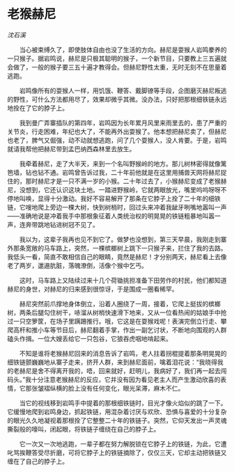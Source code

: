 # 老猴赫尼

*沈石溪*

　　当心被束缚久了，即使肢体自由也没了生活的方向。赫尼是耍猴人岩鸣豢养的一只猴子。据岩鸣说，赫尼是只极其聪明的猴子，一个新节目，只要教上三五遍就会做了，一般的猴子要三五十遍才教得会。但赫尼野性太重，无时无刻不在思量着逃跑。

　　岩鸣像所有的耍猴人一样，用饥饿、鞭答、戴脚镣等手段，企图磨灭赫尼叛逃的野性，可什么方法都用尽了，效果却微乎其微。没办法，只好把那根细铁链永远地拴在了它的脖子上。

　　我到曼广弄寨插队的第四年，岩鸣因为长年累月风里来雨里去的，患了严重的关节炎，行走困难，年纪也大了，不能再外出耍猴了。他本想把赫尼卖了，但赫尼也老了，脾气又倔强，动不动就想逃跑，问了几个耍猴人，没人肯要。于是，岩鸣就请我帮他把赫尼带到孟巴纳西森林里去放生。

　　我牵着赫尼，走了大半天，来到一个名叫野猴岭的地方。那儿树林密得就像篱笆墙，钻也钻不通。岩鸣曾告诉过我，二十年前他就是在这里用捕兽天网将赫尼捉住的，那时赫尼才是一只不满一岁的小猴。二十年过去了，小猴赫尼变成了老猴赫尼，没想到，它还认识这块土地。一踏进野猴岭，它就两眼放光，嘴里呜呜呀呀不停地叫唤，显得十分激动。我好不容易解开了那条在它脖子上拴了二十年的细铁链，它嗖地爬上旁边一棵大树，快到树梢时，回过头来冲着我龇牙咧嘴地嚣叫一声——准确地说是冲着我手中那根象征着人类统治权的明晃晃的铁链粗暴地叫嚣一声，连奔带跳地钻进树冠不见了。

　　我以为，这辈子我再也见不到它了。做梦也没想到，第三天早晨，我刚走到寨外那条宽敞的马车路上，突然，一棵槟榔树上跳下一只猴子来，拦住了我的去路。我低头一看，简直不敢相信自己的眼睛，竟然是赫尼！才分别两天，赫尼看上去像老了两岁，邋遢肮脏，落魄潦倒，活像个猴中乞丐。

　　这时，马车路上又陆续过来十几个荷锄挑担准备下田劳作的村民，他们都知道赫尼的身世，对赫尼的归来感到很惊讶，于是围成一圈看稀罕。

　　赫尼突然前爪撑地身体倒立，沿着人圈绕了一周，接着，它爬上挺拔的槟榔树，两条后腿勾住树干，哧溜从树梢快速滑下地来，又从一位看热闹的姑娘手中抢过一只空箩筐，在场子里蹒跚推行。哦，它这是在耍猴戏呢！表演完倒立行走、攀爬高杆和推小车等节目后，赫尼翻着手掌，作出一副乞讨状，不断地向围观的人群磕头作揖。一位大嫂丢给它一只包谷，它狼吞虎咽地啃起来。

　　不知是谁将老猴赫尼回来的消息告诉了岩鸣，老人拄着拐棍提着那条明晃晃的细铁链颤巍巍地从寨子走来，挤开人群，来到赫尼面前，噙着泪花说：“我晓得我的老赫尼是舍不得离开我的，唔，回来就好，赶明儿，我病好了，我们再一起去闯码头。”我十分注意老猴赫尼的反应，它并没有因为看见老主人而产生激动欣喜的表情，它那张皱褶纵横的脸上没有任何变化，眼光呆滞，麻木不仁。

　　当它的视线移到岩鸣手中提着的那根细铁链时，目光才像火焰似的跳了一下。它缓慢地爬到岩鸣身边，抓起铁链，用混杂着讨厌与欢欣、恐惧与喜爱的十分复杂的眼光久久地凝视着那根拴了它整整二十年的铁链子。突然，它仰天发出一声灵魂撕裂般的嚎叫，闭起眼，将铁链子缠绕在自己的脖子上。

　　它一次又一次地逃跑，一辈子都在努力解脱锁在它脖子上的铁链，为此，它遭叱骂挨鞭答受尽折磨，可将它脖子上的铁链摘除了，仅仅三天，它却主动把铁链又缠在了自己的脖子上。